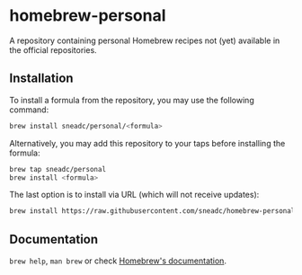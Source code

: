 # homebrew-personal

A repository containing personal Homebrew recipes not (yet) available in the official
repositories.

## Installation

To install a formula from the repository, you may use the following command:

``` bash
brew install sneadc/personal/<formula>
```

Alternatively, you may add this repository to your taps before installing the
formula:

``` bash
brew tap sneadc/personal
brew install <formula>
```

The last option is to install via URL (which will not receive updates):

``` bash
brew install https://raw.githubusercontent.com/sneadc/homebrew-personal/master/Formula/<formula>.rb
```

## Documentation

`brew help`, `man brew` or check [Homebrew's documentation][].

<!--v2022.4.01-->

[Homebrew's documentation]: https://docs.brew.sh
